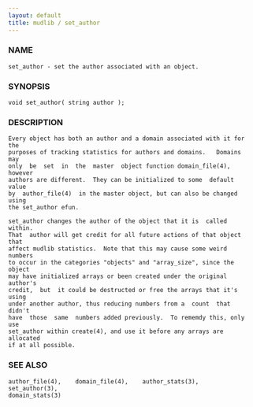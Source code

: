 ```yaml
---
layout: default
title: mudlib / set_author
---
```


### NAME

    set_author - set the author associated with an object.

### SYNOPSIS

    void set_author( string author );

### DESCRIPTION

    Every object has both an author and a domain associated with it for the
    purposes of tracking statistics for authors and domains.   Domains  may
    only  be  set  in  the  master  object function domain_file(4), however
    authors are different.  They can be initialized to some  default  value
    by  author_file(4)  in the master object, but can also be changed using
    the set_author efun.

    set_author changes the author of the object that it is  called  within.
    That  author will get credit for all future actions of that object that
    affect mudlib statistics.  Note that this may cause some weird  numbers
    to occur in the categories "objects" and "array_size", since the object
    may have initialized arrays or been created under the original author's
    credit,  but  it could be destructed or free the arrays that it's using
    under another author, thus reducing numbers from a  count  that  didn't
    have  those  same  numbers added previously.  To rememdy this, only use
    set_author within create(4), and use it before any arrays are allocated
    if at all possible.

### SEE ALSO

    author_file(4),    domain_file(4),    author_stats(3),   set_author(3),
    domain_stats(3)

